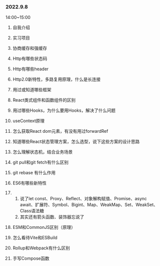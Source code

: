 ### 2022.9.8

14:00~15:00

1. 自我介绍
2. 实习项目
3. 协商缓存和强缓存
4. Http有哪些状态码
5. Http有哪些header
6. Http2.0新特性，多路复用原理，什么是长连接
7. 用过或知道哪些框架
8. React类式组件和函数组件的区别
9. 用过哪些Hooks，为什么要用Hooks，解决了什么问题
10. useContext原理
11. 怎么获取React dom元素，有没有用过forwardRef
12. 知道哪些React状态管理方案，怎么选型，说下这些方案的设计思路
13. 怎么理解状态机，结合业务场景
14. git pull和git fetch有什么区别


1. git rebase 有什么作用
2. ES6有哪些新特性


1. 1. 说了let const、Proxy、Reflect、对象解构赋值、Promise、async await、扩展符、Symbol、Bigint、Map、WeakMap、Set、WeakSet、Class语法糖
   2. 其实还有箭头函数、装饰器忘说了


1. ESM和CommonJS区别（原理）
2. 怎么看待Vite和ESBuild
3. Rollup和Webpack有什么区别
4. 手写Compose函数